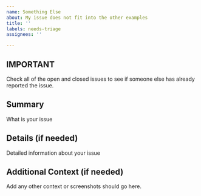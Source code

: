 ```yaml
---
name: Something Else
about: My issue does not fit into the other examples
title: ''
labels: needs-triage
assignees: ''

---
```


## **IMPORTANT**
Check all of the open and closed issues to see if someone else has already reported the issue.

## Summary
What is your issue

## Details (if needed)
Detailed information about your issue

## Additional Context (if needed)
Add any other context or screenshots should go here.
